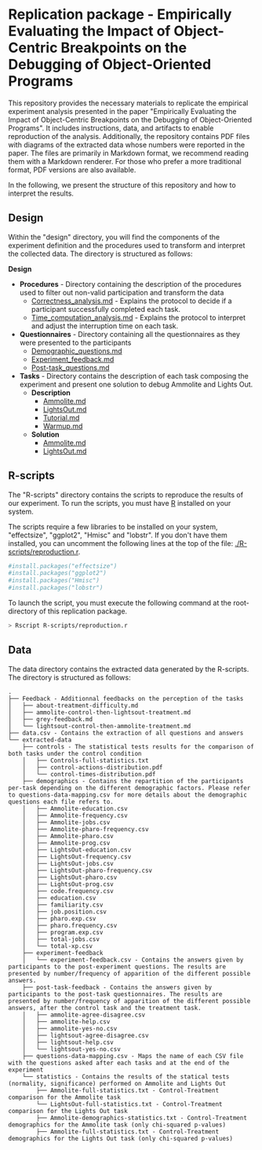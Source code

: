 # Replication package - Empirically Evaluating the Impact of Object-Centric Breakpoints on the Debugging of Object-Oriented Programs 

This repository provides the necessary materials to replicate the empirical experiment analysis presented in the paper "Empirically Evaluating the Impact of Object-Centric Breakpoints on the Debugging of Object-Oriented Programs".
It includes instructions, data, and artifacts to enable reproduction of the analysis. 
Additionally, the repository contains PDF files with diagrams of the extracted data whose numbers were reported in the paper. 
The files are primarily in Markdown format, we recommend reading them with a Markdown renderer. 
For those who prefer a more traditional format, PDF versions are also available.

In the following, we present the structure of this repository and how to interpret the results.

## Design

Within the "design" directory, you will find the components of the experiment definition and the procedures used to transform and interpret the collected data.
The directory is structured as follows:  

**Design**
- **Procedures** - Directory containing the description of the procedures used to filter out non-valid participation and transform the data
  - [Correctness_analysis.md](./Design/Procedures/Correctness_analysis.md) - Explains the protocol to decide if a participant successfully completed each task.   
  - [Time_computation_analysis.md](./Design/Procedures/Time_computation_analysis.md) - Explains the protocol to interpret and adjust the interruption time on each task.
- **Questionnaires** - Directory containing all the questionnaires as they were presented to the participants
  - [Demographic_questions.md](./Design/Questionnaires/Demographic_questions.md)
  - [Experiment_feedback.md](./Design/Questionnaires/Experiment_feedback.md)
  - [Post-task_questions.md](./Design/Questionnaires/Post-task_questions.md)
- **Tasks** - Directory contains the description of each task composing the experiment and present one solution to debug Ammolite and Lights Out. 
  - **Description**
    - [Ammolite.md](./Design/Tasks/Description/Ammolite.md)
    - [LightsOut.md](./Design/Tasks/Description/LightsOut.md)
    - [Tutorial.md](./Design/Tasks/Description/Tutorial.md)
    - [Warmup.md](./Design/Tasks/Description/Warmup.md)
  - **Solution**
    - [Ammolite.md](Design/Tasks/Solution/Ammolite.md)
    - [LightsOut.md](Design/Tasks/Solution/LightsOut.md)

## R-scripts

The "R-scripts" directory contains the scripts to reproduce the results of our experiment.
To run the scripts, you must have [R](https://www.r-project.org/) installed on your system. 

The scripts require a few libraries to be installed on your system, "effectsize", "ggplot2", "Hmisc" and "lobstr".
If you don't have them installed, you can uncomment the following lines at the top of the file: [./R-scripts/reproduction.r](./R-scripts/reproduction.r).

```R
#install.packages("effectsize")
#install.packages("ggplot2")
#install.packages("Hmisc")
#install.packages("lobstr")
```

To launch the script, you must execute the following command at the root-directory of this replication package.

```sh
> Rscript R-scripts/reproduction.r
```

## Data

The data directory contains the extracted data generated by the R-scripts.
The directory is structured as follows: 

```plain
.
├── Feedback - Additionnal feedbacks on the perception of the tasks
│   ├── about-treatment-difficulty.md
│   ├── ammolite-control-then-lightsout-treatment.md
│   ├── grey-feedback.md
│   └── lightsout-control-then-ammolite-treatment.md
├── data.csv - Contains the extraction of all questions and answers
└── extracted-data
    ├── controls - The statistical tests results for the comparison of both tasks under the control condition                                           
    │   ├── Controls-full-statistics.txt
    │   ├── control-actions-distribution.pdf
    │   └── control-times-distribution.pdf
    ├── demographics - Contains the repartition of the participants per-task depending on the different demographic factors. Please refer to questions-data-mapping.csv for more details about the demographic questions each file refers to. 
    │   ├── Ammolite-education.csv
    │   ├── Ammolite-frequency.csv
    │   ├── Ammolite-jobs.csv
    │   ├── Ammolite-pharo-frequency.csv
    │   ├── Ammolite-pharo.csv
    │   ├── Ammolite-prog.csv
    │   ├── LightsOut-education.csv
    │   ├── LightsOut-frequency.csv
    │   ├── LightsOut-jobs.csv
    │   ├── LightsOut-pharo-frequency.csv
    │   ├── LightsOut-pharo.csv
    │   ├── LightsOut-prog.csv
    │   ├── code.frequency.csv
    │   ├── education.csv
    │   ├── familiarity.csv
    │   ├── job.position.csv
    │   ├── pharo.exp.csv
    │   ├── pharo.frequency.csv
    │   ├── program.exp.csv
    │   ├── total-jobs.csv
    │   └── total-xp.csv
    ├── experiment-feedback
    │   └── experiment-feedback.csv - Contains the answers given by participants to the post-experiment questions. The results are presented by number/frequency of apparition of the different possible answers.
    ├── post-task-feedback - Contains the answers given by participants to the post-task questionnaires. The results are presented by number/frequency of apparition of the different possible answers, after the control task and the treatment task.
    │   ├── ammolite-agree-disagree.csv
    │   ├── ammolite-help.csv
    │   ├── ammolite-yes-no.csv
    │   ├── lightsout-agree-disagree.csv
    │   ├── lightsout-help.csv
    │   └── lightsout-yes-no.csv
    ├── questions-data-mapping.csv - Maps the name of each CSV file with the questions asked after each tasks and at the end of the experiment
    └── statistics - Contains the results of the statical tests (normality, significance) performed on Ammolite and Lights Out 
        ├── Ammolite-full-statistics.txt - Control-Treatment comparison for the Ammolite task
        └── LightsOut-full-statistics.txt - Control-Treatment comparison for the Lights Out task
        ├── Ammolite-demographics-statistics.txt - Control-Treatment demographics for the Ammolite task (only chi-squared p-values)
        ├── Ammolite-full-statistics.txt - Control-Treatment demographics for the Lights Out task (only chi-squared p-values)
```